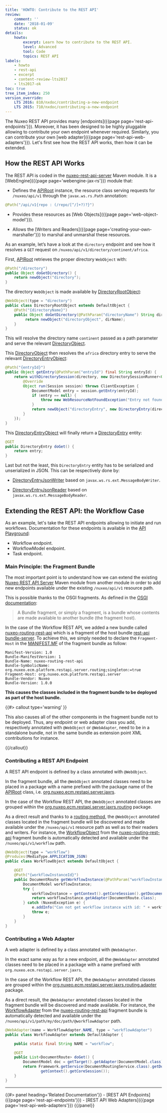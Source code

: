 ```yaml
---
title: 'HOWTO: Contribute to the REST API'
review:
    comment: ''
    date: '2018-01-09'
    status: ok
details:
    howto:
        excerpt: Learn how to contribute to the REST API.
        level: Advanced
        tool: Code
        topics: REST API
labels:
    - howto
    - rest-api
    - excerpt
    - content-review-lts2017
    - lts2017-ok
toc: true
tree_item_index: 250
version_override:
    LTS 2016: 810/nxdoc/contributing-a-new-endpoint
    LTS 2015: 710/nxdoc/contributing-a-new-endpoint
---
```


The Nuxeo REST API provides many [endpoints]({{page page='rest-api-endpoints'}}). Moreover, it has been designed to be highly pluggable allowing to contribute your own endpoint whenever required.
Similarly, you can contribute your own [web adapter]({{page page='rest-api-web-adapters'}}).
Let's first see how the REST API works, then how it can be extended.

## How the REST API Works

 The REST API is coded in the [nuxeo-rest-api-server](https://github.com/nuxeo/nuxeo/tree/master/nuxeo-features/rest-api/nuxeo-rest-api-server) Maven module. It is a [WebEngine]({{page page='webengine-jax-rs'}}) module that:

 - Defines the [APIRoot](https://github.com/nuxeo/nuxeo/blob/master/nuxeo-features/rest-api/nuxeo-rest-api-server/src/main/java/org/nuxeo/ecm/restapi/server/jaxrs/APIRoot.java) instance, the resource class serving requests for `/nuxeo/api/v1` through the `javax.ws.rs.Path` annotation:

 ```java
 @Path("/api/v1{repo : (/repo/[^/]+?)?}")
 ```

 - Provides these resources as [Web Objects]({{page page='web-object-model'}}).

 - Allows the [Writers and Readers]({{page page='creating-your-own-marshaller'}}) to marshal and unmarshal these resources.

As an example, let’s have a look at the `directory` endpoint and see how it resolves a `GET` request on `/nuxeo/api/v1/directory/continent/africa`.

First, [APIRoot](https://github.com/nuxeo/nuxeo/blob/master/nuxeo-features/rest-api/nuxeo-rest-api-server/src/main/java/org/nuxeo/ecm/restapi/server/jaxrs/APIRoot.java) retrieves the proper directory `WebObject` with:

```java
@Path("/directory")
public Object doGetDirectory() {
    return newObject("directory");
}
```

The directory `WebObject` is made available by [DirectoryRootObject](https://github.com/nuxeo/nuxeo/blob/master/nuxeo-features/rest-api/nuxeo-rest-api-server/src/main/java/org/nuxeo/ecm/restapi/server/jaxrs/directory/DirectoryRootObject.java):

```java
@WebObject(type = "directory")
public class DirectoryRootObject extends DefaultObject {
    @Path("{directoryName}")
    public Object doGetDirectory(@PathParam("directoryName") String dirName){
         return newObject("directoryObject", dirName);
    }
}
```

This will resolve the directory name `continent` passed as a path parameter and serve the relevant [DirectoryObject](https://github.com/nuxeo/nuxeo/blob/master/nuxeo-features/rest-api/nuxeo-rest-api-server/src/main/java/org/nuxeo/ecm/restapi/server/jaxrs/directory/DirectoryObject.java).

This [DirectoryObject](https://github.com/nuxeo/nuxeo/blob/master/nuxeo-features/rest-api/nuxeo-rest-api-server/src/main/java/org/nuxeo/ecm/restapi/server/jaxrs/directory/DirectoryObject.java) then resolves the `africa` directory entry to serve the relevant [DirectoryEntryObject](https://github.com/nuxeo/nuxeo/blob/master/nuxeo-features/rest-api/nuxeo-rest-api-server/src/main/java/org/nuxeo/ecm/restapi/server/jaxrs/directory/DirectoryEntryObject.java):

```java
@Path("{entryId}")
public Object getEntry(@PathParam("entryId") final String entryId) {
    return withDirectorySession(directory, new DirectorySessionRunner<Object>()) {
        @Override
        Object run(Session session) throws ClientException {
            DocumentModel entry = session.getEntry(entryId);
            if (entry == null) {
                throw new WebResourceNotFoundException("Entry not found");
            }
            return newObject("directoryEntry", new DirectoryEntry(directory.getName(), entry));
        }
    });
}
```

 This [DirectoryEntryObject](https://github.com/nuxeo/nuxeo/blob/master/nuxeo-features/rest-api/nuxeo-rest-api-server/src/main/java/org/nuxeo/ecm/restapi/server/jaxrs/directory/DirectoryEntryObject.java) will finally return a [DirectoryEntry](https://github.com/nuxeo/nuxeo/blob/master/nuxeo-services/nuxeo-platform-directory/nuxeo-platform-directory-api/src/main/java/org/nuxeo/ecm/directory/api/DirectoryEntry.java) entity:

```java
@GET
public DirectoryEntry doGet() {
    return entry;
}
```

Last but not the least, this `DirectoryEntry` entity has to be serialized and unserialized in JSON. This can be respectively done by:

- [DirectoryEntryJsonWriter](https://github.com/nuxeo/nuxeo/blob/master/nuxeo-services/nuxeo-platform-directory/nuxeo-platform-directory-core/src/main/java/org/nuxeo/ecm/directory/io/DirectoryEntryJsonWriter.java) based on `javax.ws.rs.ext.MessageBodyWriter`.

- [DirectoryEntryJsonReader](https://github.com/nuxeo/nuxeo/blob/master/nuxeo-services/nuxeo-platform-directory/nuxeo-platform-directory-core/src/main/java/org/nuxeo/ecm/directory/io/DirectoryEntryJsonReader.java) based on `javax.ws.rs.ext.MessageBodyReader`.

## Extending the REST API: the Workflow Case

As an example, let's take the REST API endpoints allowing to initiate and run workflows. Documentation for these endpoints is available in the [API Playground](https://nuxeo.github.io/api-playground/#/resources):

- Workflow endpoint.
- WorkflowModel endpoint.
- Task endpoint.

### Main Principle: the Fragment Bundle

The most important point is to understand how we can extend the existing [Nuxeo REST API Server](https://github.com/nuxeo/nuxeo/tree/master/nuxeo-features/rest-api/nuxeo-rest-api-server) Maven module from another module in order to add new endpoints available under the existing `/nuxeo/api/v1` resource path.

This is possible thanks to the OSGI fragments. As defined in the [OSGI documentation](https://www.osgi.org/community/wiki/):

> A Bundle fragment, or simply a fragment, is a bundle whose contents are made available to another bundle (the fragment host).

In the case of the Workflow REST API, we added a new bundle called [nuxeo-routing-rest-api](https://github.com/nuxeo/nuxeo-platform-document-routing/tree/master/nuxeo-routing-rest-api) which is a fragment of the host bundle [rest-api bundle-server](https://github.com/nuxeo/nuxeo/tree/master/nuxeo-features/rest-api/nuxeo-rest-api-server). To achieve this, we simply needed to declare the `Fragment-Host` in the [MANIFEST.MF](https://github.com/nuxeo/nuxeo-platform-document-routing/blob/master/nuxeo-routing-rest-api/src/main/resources/META-INF/MANIFEST.MF) of the fragment bundle as follow:

```
Manifest-Version: 1.0
Bundle-ManifestVersion: 1
Bundle-Name: nuxeo-routing-rest-api
Bundle-SymbolicName: org.nuxeo.ecm.platform.restapi.server.routing;singleton:=true
Fragment-Host: org.nuxeo.ecm.platform.restapi.server
Bundle-Vendor: Nuxeo
Bundle-Version: 1.0.0
```

**This causes the classes included in the fragment bundle to be deployed as part of the host bundle.**

{{#> callout type='warning' }}

This also causes all of the other components in the fragment bundle not to be deployed.
Thus, any endpoint or web adapter class you add, respectively annotated with `@WebObject` or `@WebAdapter`, need to be in a standalone bundle, not in the same bundle as extension point XML contributions for instance.

{{/callout}}

### Contributing a REST API Endpoint

A REST API endpoint is defined by a class annotated with `@WebObject`.

In the fragment bundle, all the `@WebObject` annotated classes need to be placed in a package with a name prefixed with the package name of the [APIRoot](https://github.com/nuxeo/nuxeo/blob/master/nuxeo-features/rest-api/nuxeo-rest-api-server/src/main/java/org/nuxeo/ecm/restapi/server/jaxrs/APIRoot.java) class, i.e. [org.nuxeo.ecm.restapi.server.jaxrs](https://github.com/nuxeo/nuxeo/tree/master/nuxeo-features/rest-api/nuxeo-rest-api-server/src/main/java/org/nuxeo/ecm/restapi/server/jaxrs).

In the case of the Workflow REST API, the `@WebObject` annotated classes are grouped within the [org.nuxeo.ecm.restapi.server.jaxrs.routing](https://github.com/nuxeo/nuxeo-platform-document-routing/tree/master/nuxeo-routing-rest-api/src/main/java/org/nuxeo/ecm/restapi/server/jaxrs/routing) package.

As a direct result and thanks to a [routing method](https://github.com/nuxeo/nuxeo/blob/master/nuxeo-features/rest-api/nuxeo-rest-api-server/src/main/java/org/nuxeo/ecm/restapi/server/jaxrs/RepositoryObject.java#L92), the `@WebObject` annotated classes located in the fragment bundle will be discovered and made available under the `/nuxeo/api/v1` resource path as well as to their readers and writers. For instance, the [WorkflowObject](https://github.com/nuxeo/nuxeo-platform-document-routing/blob/master/nuxeo-routing-rest-api/src/main/java/org/nuxeo/ecm/restapi/server/jaxrs/routing/WorkflowObject.java) from the [nuxeo-routing-rest-api](https://github.com/nuxeo/nuxeo-platform-document-routing/tree/master/nuxeo-routing-rest-api) fragment bundle is automatically detected and available under the `/nuxeo/api/v1/workflow` path.

```java
@WebObject(type = "workflow")
@Produces(MediaType.APPLICATION_JSON)
public class WorkflowObject extends DefaultObject {

    @GET
    @Path("{workflowInstanceId}")
    public DocumentRoute getWorkflowInstance(@PathParam("workflowInstanceId") String workflowInstanceId) {
        DocumentModel workflowInstance;
        try {
            workflowInstance = getContext().getCoreSession().getDocument(new IdRef(workflowInstanceId));
            return workflowInstance.getAdapter(DocumentRoute.class);
        } catch (NuxeoException e) {
            e.addInfo("Can not get workflow instance with id: " + workflowInstanceId);
            throw e;
        }
    }
}
```

### Contributing a Web Adapter

A web adapter is defined by a class annotated with `@WebAdapter`.

In the exact same way as for a new endpoint, all the `@WebAdapter` annotated classes need to be placed in a package with a name prefixed with `org.nuxeo.ecm.restapi.server.jaxrs`.

In the case of the Workflow REST API, the `@WebAdapter` annotated classes are grouped within the [org.nuxeo.ecm.restapi.server.jaxrs.routing.adapter](https://github.com/nuxeo/nuxeo-platform-document-routing/tree/master/nuxeo-routing-rest-api/src/main/java/org/nuxeo/ecm/restapi/server/jaxrs/routing/adapter) package.

As a direct result, the `@WebAdapter` annotated classes located in the fragment bundle will be discovered and made available. For instance, the [WorkflowAdapter](https://github.com/nuxeo/nuxeo-platform-document-routing/blob/master/nuxeo-routing-rest-api/src/main/java/org/nuxeo/ecm/restapi/server/jaxrs/routing/adapter/WorkflowAdapter.java) from the [nuxeo-routing-rest-api](https://github.com/nuxeo/nuxeo-platform-document-routing/tree/master/nuxeo-routing-rest-api) fragment bundle is automatically detected and available under the `/nuxeo/api/v1/path/my/doc/path/@workflowAdapter` path.

```java
@WebAdapter(name = WorkflowAdapter.NAME, type = "workflowAdapter")
public class WorkflowAdapter extends DefaultAdapter {

    public static final String NAME = "workflow";

    @GET
    public List<DocumentRoute> doGet() {
        DocumentModel doc = getTarget().getAdapter(DocumentModel.class);
        return Framework.getService(DocumentRoutingService.class).getDocumentRelatedWorkflows(doc,
                getContext().getCoreSession());
    }
}
```

* * *

<div class="row" data-equalizer data-equalize-on="medium">
  <div class="column medium-6">
  {{#> panel heading='Related Documentation'}}
- [REST API Endpoints]({{page page='rest-api-endpoints'}})
- [REST API Web Adapters]({{page page='rest-api-web-adapters'}})
  {{/panel}}
  </div>
  <div class="column medium-6">
    &nbsp;
  </div>
</div>
